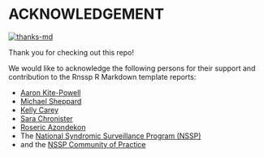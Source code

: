 # ACKNOWLEDGEMENT
<!-- badges: start -->
[![thanks-md](https://img.shields.io/badge/THANKS-md-ff69b4.svg)](THANKS.md)
<!-- badges: end -->

Thank you for checking out this repo!

We would like to acknowledge the following persons for their support and contribution to the Rnssp R Markdown template reports:

<!-- This list will keep growing as we receive new contributions -->
* [Aaron Kite-Powell](https://github.com/akitepowell)
* [Michael Sheppard](https://github.com/Michael-Sheppard)
* [Kelly Carey](https://github.com/kellycarey)
* [Sara Chronister](https://github.com/sara-chronister)
* [Roseric Azondekon](https://github.com/rosericazondekon)
* The [National Syndromic Surveillance Program (NSSP)](https://www.cdc.gov/nssp/index.html)
* and the [NSSP Community of Practice](https://nsspcommunityofpractice.org/)
